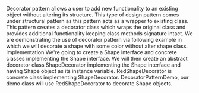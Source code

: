 Decorator pattern allows a user to add new functionality to an existing object without altering its structure. This type of design pattern comes under structural pattern as this pattern acts as a wrapper to existing class.
This pattern creates a decorator class which wraps the original class and provides additional functionality keeping class methods signature intact.
We are demonstrating the use of decorator pattern via following example in which we will decorate a shape with some color without alter shape class.
Implementation
We're going to create a Shape interface and concrete classes implementing the Shape interface. We will then create an abstract decorator class ShapeDecorator implementing the Shape interface and having Shape object as its instance variable.
RedShapeDecorator is concrete class implementing ShapeDecorator.
DecoratorPatternDemo, our demo class will use RedShapeDecorator to decorate Shape objects.
